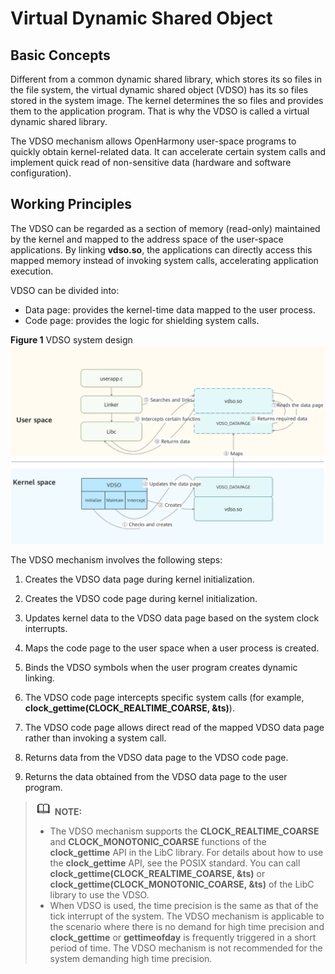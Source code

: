 # Virtual Dynamic Shared Object<a name="EN-US_TOPIC_0000001078863800"></a>

## Basic Concepts<a name="section174577181688"></a>

Different from a common dynamic shared library, which stores its so files in the file system, the virtual dynamic shared object \(VDSO\) has its so files stored in the system image. The kernel determines the so files and provides them to the application program. That is why the VDSO is called a virtual dynamic shared library.

The VDSO mechanism allows OpenHarmony user-space programs to quickly obtain kernel-related data. It can accelerate certain system calls and implement quick read of non-sensitive data \(hardware and software configuration\).

## Working Principles<a name="section546363114810"></a>

The VDSO can be regarded as a section of memory \(read-only\) maintained by the kernel and mapped to the address space of the user-space applications. By linking  **vdso.so**, the applications can directly access this mapped memory instead of invoking system calls, accelerating application execution.

VDSO can be divided into:

-   Data page: provides the kernel-time data mapped to the user process.
-   Code page: provides the logic for shielding system calls.

**Figure  1**  VDSO system design<a name="fig1986131094711"></a>  
![](figure/vdso-system-design.jpg "vdso-system-design")

The VDSO mechanism involves the following steps:

1. Creates the VDSO data page during kernel initialization.

2. Creates the VDSO code page during kernel initialization.

3. Updates kernel data to the VDSO data page based on the system clock interrupts.

4. Maps the code page to the user space when a user process is created.

5. Binds the VDSO symbols when the user program creates dynamic linking.

6. The VDSO code page intercepts specific system calls \(for example,  **clock\_gettime\(CLOCK\_REALTIME\_COARSE, &ts\)**\).

7. The VDSO code page allows direct read of the mapped VDSO data page rather than invoking a system call.

8. Returns data from the VDSO data page to the VDSO code page.

9. Returns the data obtained from the VDSO data page to the user program.

>![](../public_sys-resources/icon-note.gif) **NOTE:** 
>-   The VDSO mechanism supports the  **CLOCK\_REALTIME\_COARSE**  and  **CLOCK\_MONOTONIC\_COARSE**  functions of the  **clock\_gettime**  API in the LibC library. For details about how to use the  **clock\_gettime**  API, see the POSIX standard. You can call  **clock\_gettime\(CLOCK\_REALTIME\_COARSE, &ts\)**  or  **clock\_gettime\(CLOCK\_MONOTONIC\_COARSE, &ts\)**  of the LibC library to use the VDSO.
>-   When VDSO is used, the time precision is the same as that of the tick interrupt of the system. The VDSO mechanism is applicable to the scenario where there is no demand for high time precision and  **clock\_gettime**  or  **gettimeofday**  is frequently triggered in a short period of time. The VDSO mechanism is not recommended for the system demanding high time precision.

